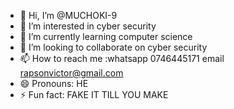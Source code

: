 - 👋 Hi, I’m @MUCHOKI-9
- 👀 I’m interested in cyber security  
- 🌱 I’m currently learning computer science
- 💞️ I’m looking to collaborate on cyber security
- 📫 How to reach me :whatsapp 0746445171 email rapsonvictor@gmail.com
- 😄 Pronouns: HE
- ⚡ Fun fact: FAKE IT TILL YOU MAKE

<!---
MUCHOKI-9/MUCHOKI-9 is a ✨ special ✨ repository because its `README.md` (this file) appears on your GitHub profile.
You can click the Preview link to take a look at your changes.
--->
